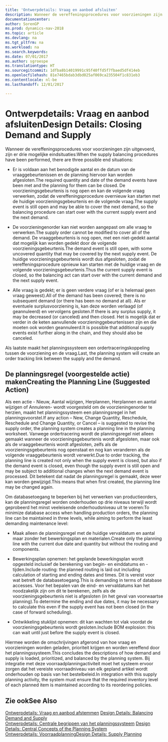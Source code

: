 ```yaml
---
title: 'Ontwerpdetails: Vraag en aanbod afsluiten'
description: Wanneer de vereffeningsprocedures voor voorzieningen zijn uitgevoerd, zijn er drie mogelijke eindsituaties.
documentationcenter: 
author: SorenGP
ms.prod: dynamics-nav-2018
ms.topic: article
ms.devlang: na
ms.tgt_pltfrm: na
ms.workload: na
ms.search.keywords: 
ms.date: 07/01/2017
ms.author: sgroespe
ms.translationtype: HT
ms.sourcegitcommit: 1dfba8b14019991c95f40ffd5f7fbaed5df414eb
ms.openlocfilehash: 81e7465bdab3dbd025af069ca235504f1c831eb3
ms.contentlocale: nl-be
ms.lasthandoff: 12/01/2017

---
```

# <a name="design-details-closing-demand-and-supply"></a><span data-ttu-id="a6e38-103">Ontwerpdetails: Vraag en aanbod afsluiten</span><span class="sxs-lookup"><span data-stu-id="a6e38-103">Design Details: Closing Demand and Supply</span></span>
<span data-ttu-id="a6e38-104">Wanneer de vereffeningsprocedures voor voorzieningen zijn uitgevoerd, zijn er drie mogelijke eindsituaties:</span><span class="sxs-lookup"><span data-stu-id="a6e38-104">When the supply balancing procedures have been performed, there are three possible end situations:</span></span>  

-   <span data-ttu-id="a6e38-105">Er is voldaan aan het benodigde aantal en de datum van de vraaggebeurtenissen en de planning hiervoor kan worden afgesloten.</span><span class="sxs-lookup"><span data-stu-id="a6e38-105">The required quantity and date of the demand events have been met and the planning for them can be closed.</span></span> <span data-ttu-id="a6e38-106">De voorzieningsgebeurtenis is nog open en kan de volgende vraag verwerken, zodat de vereffeningsprocedure overnieuw kan starten met de huidige voorzieningsgebeurtenis en de volgende vraag.</span><span class="sxs-lookup"><span data-stu-id="a6e38-106">The supply event is still open and may be able to cover the next demand, so the balancing procedure can start over with the current supply event and the next demand.</span></span>  

-   <span data-ttu-id="a6e38-107">De voorzieningenorder kan niet worden aangepast om alle vraag te verwerken.</span><span class="sxs-lookup"><span data-stu-id="a6e38-107">The supply order cannot be modified to cover all of the demand.</span></span> <span data-ttu-id="a6e38-108">De vraaggebeurtenis is nog open, met een niet-gedekt aantal dat mogelijk kan worden gedekt door de volgende voorzieningsgebeurtenis.</span><span class="sxs-lookup"><span data-stu-id="a6e38-108">The demand event is still open, with some uncovered quantity that may be covered by the next supply event.</span></span> <span data-ttu-id="a6e38-109">De huidige voorzieningsgebeurtenis wordt dus afgesloten, zodat de vereffeningsprocedure opnieuw kan starten met de huidige vraag en de volgende voorzieningsgebeurtenis.</span><span class="sxs-lookup"><span data-stu-id="a6e38-109">Thus the current supply event is closed, so the balancing act can start over with the current demand and the next supply event.</span></span>  

-   <span data-ttu-id="a6e38-110">Alle vraag is gedekt; er is geen verdere vraag (of er is helemaal geen vraag geweest).</span><span class="sxs-lookup"><span data-stu-id="a6e38-110">All of the demand has been covered; there is no subsequent demand (or there has been no demand at all).</span></span> <span data-ttu-id="a6e38-111">Als er eventuele surplusvoorziening is, kan deze worden verlaagd (of geannuleerd) en vervolgens gesloten.</span><span class="sxs-lookup"><span data-stu-id="a6e38-111">If there is any surplus supply, it may be decreased (or canceled) and then closed.</span></span> <span data-ttu-id="a6e38-112">Het is mogelijk dat er verder in de keten aanvullende voorzieninggebeurtenissen zijn en die moeten ook worden geannuleerd.</span><span class="sxs-lookup"><span data-stu-id="a6e38-112">It is possible that additional supply events exist further along in the chain, and they should also be canceled.</span></span>  

 <span data-ttu-id="a6e38-113">Als laatste maakt het planningssysteem een ordertraceringskoppeling tussen de voorziening en de vraag.</span><span class="sxs-lookup"><span data-stu-id="a6e38-113">Last, the planning system will create an order tracking link between the supply and the demand.</span></span>  

## <a name="creating-the-planning-line-suggested-action"></a><span data-ttu-id="a6e38-114">De planningsregel (voorgestelde actie) maken</span><span class="sxs-lookup"><span data-stu-id="a6e38-114">Creating the Planning Line (Suggested Action)</span></span>  
 <span data-ttu-id="a6e38-115">Als een actie - Nieuw, Aantal wijzigen, Herplannen, Herplannen en aantal wijzigen of Annuleren- wordt voorgesteld om de voorzieningenorder te herzien, maakt het planningssysteem een planningsregel in het planningsvoorstel.</span><span class="sxs-lookup"><span data-stu-id="a6e38-115">If any action – New, Change Quantity, Reschedule, Reschedule and Change Quantity, or Cancel – is suggested to revise the supply order, the planning system creates a planning line in the planning worksheet.</span></span> <span data-ttu-id="a6e38-116">Vanwege ordertracering wordt de planningsregel niet alleen gemaakt wanneer de voorzieningsgebeurtenis wordt afgesloten, maar ook als de vraaggebeurtenis wordt afgesloten, zelfs als de voorzieningsgebeurtenis nog openstaat en nog kan veranderen als de volgende vraaggebeurtenis wordt verwerkt.</span><span class="sxs-lookup"><span data-stu-id="a6e38-116">Due to order tracking, the planning line is created not only when the supply event is closed, but also if the demand event is closed, even though the supply event is still open and may be subject to additional changes when the next demand event is processed.</span></span> <span data-ttu-id="a6e38-117">Dit betekent dat nadat de planningsregel is gemaakt, deze weer kan worden gewijzigd.</span><span class="sxs-lookup"><span data-stu-id="a6e38-117">This means that when first created, the planning line may be changed again.</span></span>  

 <span data-ttu-id="a6e38-118">Om databasetoegang te beperken bij het verwerken van productieorders, kan de planningsregel worden onderhouden op drie niveaus terwijl wordt geprobeerd het minst veeleisende onderhoudsniveau uit te voeren:</span><span class="sxs-lookup"><span data-stu-id="a6e38-118">To minimize database access when handling production orders, the planning line can be maintained in three levels, while aiming to perform the least demanding maintenance level:</span></span>  

-   <span data-ttu-id="a6e38-119">Maak alleen de planningsregel met de huidige vervaldatum en aantal maar zonder het bewerkingsplan en materialen.</span><span class="sxs-lookup"><span data-stu-id="a6e38-119">Create only the planning line with the current due date and quantity but without the routing and components.</span></span>  

-   <span data-ttu-id="a6e38-120">Bewerkingsplan opnemen: het geplande bewerkingsplan wordt opgesteld inclusief de berekening van begin- en einddatums en -tijden.</span><span class="sxs-lookup"><span data-stu-id="a6e38-120">Include routing: the planned routing is laid out including calculation of starting and ending dates and times.</span></span> <span data-ttu-id="a6e38-121">Dit is vereist voor wat betreft de databasetoegang.</span><span class="sxs-lookup"><span data-stu-id="a6e38-121">This is demanding in terms of database accesses.</span></span> <span data-ttu-id="a6e38-122">Voor het bepalen van de eind- en vervaldatums kan het noodzakelijk zijn om dit te berekenen, zelfs als de voorzieningsgebeurtenis niet is afgesloten (in het geval van voorwaartse planning).</span><span class="sxs-lookup"><span data-stu-id="a6e38-122">To determine the ending and due dates, it may be necessary to calculate this even if the supply event has not been closed (in the case of forward scheduling).</span></span>  

-   <span data-ttu-id="a6e38-123">Ontwikkeling stuklijst opnemen: dit kan wachten tot vlak voordat de voorzieningsgebeurtenis wordt gesloten.</span><span class="sxs-lookup"><span data-stu-id="a6e38-123">Include BOM explosion: this can wait until just before the supply event is closed.</span></span>  

 <span data-ttu-id="a6e38-124">Hiermee worden de omschrijvingen afgerond van hoe vraag en voorzieningen worden geladen, prioriteit krijgen en worden vereffend door het planningssysteem.</span><span class="sxs-lookup"><span data-stu-id="a6e38-124">This concludes the descriptions of how demand and supply is loaded, prioritized, and balanced by the planning system.</span></span> <span data-ttu-id="a6e38-125">Bij integratie met deze voorraadplanningactiviteit moet het systeem ervoor zorgen dat het vereiste voorraadniveau van elk gepland artikel wordt onderhouden op basis van het bestelbeleid.</span><span class="sxs-lookup"><span data-stu-id="a6e38-125">In integration with this supply planning activity, the system must ensure that the required inventory level of each planned item is maintained according to its reordering policies.</span></span>  

## <a name="see-also"></a><span data-ttu-id="a6e38-126">Zie ook</span><span class="sxs-lookup"><span data-stu-id="a6e38-126">See Also</span></span>  
 <span data-ttu-id="a6e38-127">[Ontwerpdetails: Vraag en aanbod afstemmen](design-details-balancing-demand-and-supply.md) </span><span class="sxs-lookup"><span data-stu-id="a6e38-127">[Design Details: Balancing Demand and Supply](design-details-balancing-demand-and-supply.md) </span></span>  
 <span data-ttu-id="a6e38-128">[Ontwerpdetails: Centrale begrippen van het planningssysteem](design-details-central-concepts-of-the-planning-system.md) </span><span class="sxs-lookup"><span data-stu-id="a6e38-128">[Design Details: Central Concepts of the Planning System](design-details-central-concepts-of-the-planning-system.md) </span></span>  
 [<span data-ttu-id="a6e38-129">Ontwerpdetails: Voorraadplanning</span><span class="sxs-lookup"><span data-stu-id="a6e38-129">Design Details: Supply Planning</span></span>](design-details-supply-planning.md)

